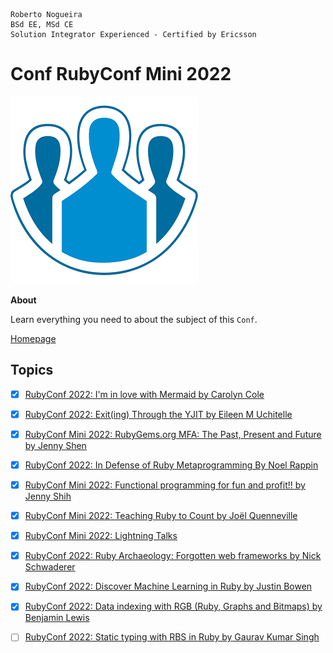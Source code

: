 ```
Roberto Nogueira  
BSd EE, MSd CE
Solution Integrator Experienced - Certified by Ericsson
```

# Conf RubyConf Mini 2022

![project image](images/conf.png)

**About**

Learn everything you need to about the subject of this `Conf`.

[Homepage](https://www.youtube.com/playlist?list=PLbHJudTY1K0dERpqJUEFOFSsMGvR6st9U)

## Topics

* [x] [RubyConf 2022: I'm in love with Mermaid by Carolyn Cole](https://www.youtube.com/watch?v=W-UsnbGH2c8&list=PLbHJudTY1K0dERpqJUEFOFSsMGvR6st9U&index=55&ab_channel=RubyCentral)
* [x] [RubyConf 2022: Exit(ing) Through the YJIT by Eileen M Uchitelle](https://www.youtube.com/watch?v=PBEklhwJcUA&list=PLbHJudTY1K0dERpqJUEFOFSsMGvR6st9U&index=63&ab_channel=RubyCentral)
* [x] [RubyConf Mini 2022: RubyGems.org MFA: The Past, Present and Future by Jenny Shen](https://www.youtube.com/watch?v=_9X2I_OrsAA&list=PLbHJudTY1K0dERpqJUEFOFSsMGvR6st9U&index=26&ab_channel=RubyCentral)
* [x] [RubyConf 2022: In Defense of Ruby Metaprogramming By Noel Rappin](https://www.youtube.com/watch?v=D_ZRaZucjm4&list=PLbHJudTY1K0dERpqJUEFOFSsMGvR6st9U&index=38&ab_channel=RubyCentral)
* [x] [RubyConf Mini 2022: Functional programming for fun and profit!! by Jenny Shih](https://www.youtube.com/watch?v=KKPvpy4agqY&list=PLbHJudTY1K0dERpqJUEFOFSsMGvR6st9U&index=8&ab_channel=RubyCentral)
* [x] [RubyConf Mini 2022: Teaching Ruby to Count by Joël Quenneville](https://www.youtube.com/watch?v=PHMOsTK1jSE&list=PLbHJudTY1K0dERpqJUEFOFSsMGvR6st9U&index=13&ab_channel=RubyCentral)
* [x] [RubyConf Mini 2022: Lightning Talks](https://www.youtube.com/watch?v=M5uWyzBgPHs&list=PLbHJudTY1K0dERpqJUEFOFSsMGvR6st9U&index=10&ab_channel=RubyCentral)
* [x] [RubyConf 2022: Ruby Archaeology: Forgotten web frameworks by Nick Schwaderer](https://www.youtube.com/watch?v=XZWQ2MoN6-M&list=PLbHJudTY1K0dERpqJUEFOFSsMGvR6st9U&index=43&ab_channel=RubyCentral)
* [x] [RubyConf 2022: Discover Machine Learning in Ruby by Justin Bowen](https://www.youtube.com/watch?v=XXtqUptI_oQ&list=PLbHJudTY1K0dERpqJUEFOFSsMGvR6st9U&index=46&ab_channel=RubyCentral)
* [x] [RubyConf 2022: Data indexing with RGB (Ruby, Graphs and Bitmaps) by Benjamin Lewis](https://www.youtube.com/watch?v=WUE_juijO20&list=PLbHJudTY1K0dERpqJUEFOFSsMGvR6st9U&index=67&ab_channel=RubyCentral)
* [ ] [RubyConf 2022: Static typing with RBS in Ruby by Gaurav Kumar Singh](https://www.youtube.com/watch?v=sVU5EYriNw4&list=PLbHJudTY1K0dERpqJUEFOFSsMGvR6st9U&index=68&ab_channel=RubyCentral)


